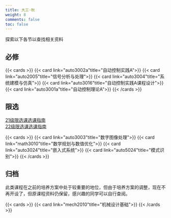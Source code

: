 ```yaml
---
title: 大三·秋
weight: 8
comments: false
toc: false
---
```

探索以下各节以查找相关资料
## 必修
<!--more-->
{{< cards >}}
{{< card link="auto3002a"title="自动控制实践A">}}
{{< card link="auto2005"title="信号分析与处理">}}
{{< card link="auto3004"title="系统建模与仿真">}}
{{< card link="auto3016"title="自动控制实践A课程设计">}}
{{< card link="auto3001a"title="自动控制理论A">}}
{{< /cards >}}
## 限选
[21级限选课选课指南](https://hoa.moe/blog/distributive-guidance-for-21/)
<br>
[22级限选课选课指南](https://hoa.moe/blog/distributive-guidance-for-22/)
<!--more-->
{{< cards >}}
{{< card link="auto3003"title="数字图像处理">}}
{{< card link="math3010"title="数学规划与数值优化">}}
{{< card link="auto3024"title="嵌入式系统">}}
{{< card link="auto5024"title="模式识别">}}
{{< /cards >}}
## 归档
此类课程在之前的培养方案中处于较重要的地位，但由于培养方案的调整，现在不再开设了，但原课程资料仍保留，感兴趣的同学可以自行查阅。
<!--more-->
{{< cards >}}
{{< card link="mech2010"title="机械设计基础">}}
{{< /cards >}}
